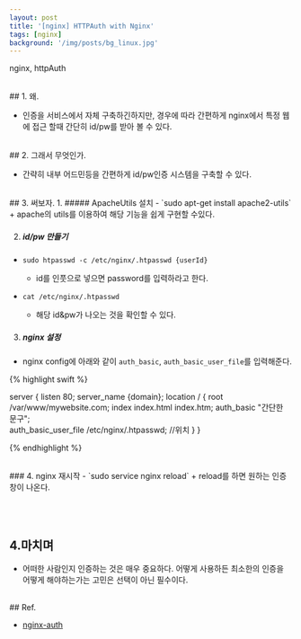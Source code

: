 ```yaml
---
layout: post
title: '[nginx] HTTPAuth with Nginx'
tags: [nginx]
background: '/img/posts/bg_linux.jpg'
---
```

nginx, httpAuth

<br>
## 1. 왜.

* 인증을 서비스에서 자체 구축하긴하지만, 경우에 따라 간편하게 nginx에서 특정 웹에 접근 할때 간단히 id/pw를 받아 볼 수 있다.



<br>
## 2. 그래서 무엇인가.

* 간략히 내부 어드민등을 간편하게 id/pw인증 시스템을 구축할 수 있다. 



<br>
## 3. 써보자.
1. ##### ApacheUtils 설치
- `sudo apt-get install apache2-utils`
    + apache의 utils를 이용하여 해당 기능을 쉽게 구현할 수있다.

2. #####  id/pw 만들기
- `sudo htpasswd -c /etc/nginx/.htpasswd {userId}`
    + id를 인풋으로 넣으면 password를 입력하라고 한다. 

- `cat /etc/nginx/.htpasswd`
	 + 해당 id&pw가 나오는 것을 확인할 수 있다.

    
3. #####  nginx 설정
- nginx config에 아래와 같이 `auth_basic`, `auth_basic_user_file`를 입력해준다.

{% highlight swift %}

 server {
  listen       80;
  server_name  {domain};
  location / {
      root   /var/www/mywebsite.com;
      index  index.html index.htm;
      auth_basic "간단한 문구";                                
      auth_basic_user_file /etc/nginx/.htpasswd; //위치 
  }
}

{% endhighlight %}

<br>
### 4. nginx 재시작
- `sudo service nginx reload`
	+ reload를 하면 원하는 인증 창이 나온다.



<br><br>
## 4.마치며

* 어떠한 사람인지 인증하는 것은 매우 중요하다. 어떻게 사용하든 최소한의 인증을 어떻게 해야하는가는 고민은 선택이 아닌 필수이다.

<br>
## Ref.

* [nginx-auth](https://www.digitalocean.com/community/tutorials/how-to-set-up-password-authentication-with-nginx-on-ubuntu-14-04)







